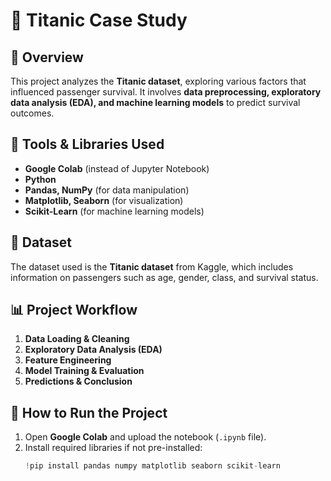 # 🚢 Titanic Case Study  

## 📌 Overview  
This project analyzes the **Titanic dataset**, exploring various factors that influenced passenger survival. It involves **data preprocessing, exploratory data analysis (EDA), and machine learning models** to predict survival outcomes.

## 🔧 Tools & Libraries Used  
- **Google Colab** (instead of Jupyter Notebook)  
- **Python**  
- **Pandas, NumPy** (for data manipulation)  
- **Matplotlib, Seaborn** (for visualization)  
- **Scikit-Learn** (for machine learning models)  

## 📂 Dataset  
The dataset used is the **Titanic dataset** from Kaggle, which includes information on passengers such as age, gender, class, and survival status.

## 📊 Project Workflow  
1. **Data Loading & Cleaning**  
2. **Exploratory Data Analysis (EDA)**  
3. **Feature Engineering**  
4. **Model Training & Evaluation**  
5. **Predictions & Conclusion**  

## 🚀 How to Run the Project  
1. Open **Google Colab** and upload the notebook (`.ipynb` file).  
2. Install required libraries if not pre-installed:  
   ```python
   !pip install pandas numpy matplotlib seaborn scikit-learn
